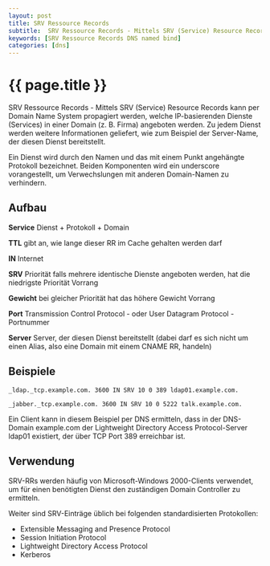```yaml
---
layout: post
title: SRV Ressource Records
subtitle:  SRV Ressource Records - Mittels SRV (Service) Resource Records kann per Domain Name System propagiert werden, welche IP-basierenden Dienste (Services) in einer Domain (z. B. Firma) angeboten werden. Zu jedem Dienst werden weitere Informationen geliefert, wie zum Beispiel der Server-Name, der diesen Dienst bereitstellt.
keywords: [SRV Ressource Records DNS named bind]
categories: [dns]
---
```

# {{ page.title }}

SRV Ressource Records - Mittels SRV (Service) Resource Records kann per Domain Name System propagiert werden, welche IP-basierenden Dienste (Services) in einer Domain (z. B. Firma) angeboten werden. Zu jedem Dienst werden weitere Informationen geliefert, wie zum Beispiel der Server-Name, der diesen Dienst bereitstellt.

Ein Dienst wird durch den Namen und das mit einem Punkt angehängte Protokoll bezeichnet. Beiden Komponenten wird ein underscore vorangestellt, um Verwechslungen mit anderen Domain-Namen zu verhindern.


## Aufbau

**Service**
Dienst + Protokoll + Domain

**TTL**
gibt an, wie lange dieser RR im Cache gehalten werden darf

**IN**
Internet

**SRV**
Priorität falls mehrere identische Dienste angeboten werden, hat die niedrigste Priorität Vorrang

**Gewicht**
bei gleicher Priorität hat das höhere Gewicht Vorrang

**Port**
Transmission Control Protocol - oder User Datagram Protocol -Portnummer

**Server** Server, der diesen Dienst bereitstellt (dabei darf es sich nicht um einen Alias, also eine Domain mit einem CNAME RR, handeln)

## Beispiele

`_ldap._tcp.example.com. 3600 IN SRV 10 0 389 ldap01.example.com.`

`_jabber._tcp.example.com. 3600 IN SRV 10 0 5222 talk.example.com.`

Ein Client kann in diesem Beispiel per DNS ermitteln, dass in der DNS-Domain example.com der Lightweight Directory Access Protocol-Server ldap01 existiert, der über TCP Port 389 erreichbar ist.

## Verwendung

SRV-RRs werden häufig von Microsoft-Windows 2000-Clients verwendet, um für einen benötigten Dienst den zuständigen Domain Controller zu ermitteln.

Weiter sind SRV-Einträge üblich bei folgenden standardisierten Protokollen:

* Extensible Messaging and Presence Protocol
* Session Initiation Protocol
* Lightweight Directory Access Protocol
* Kerberos
